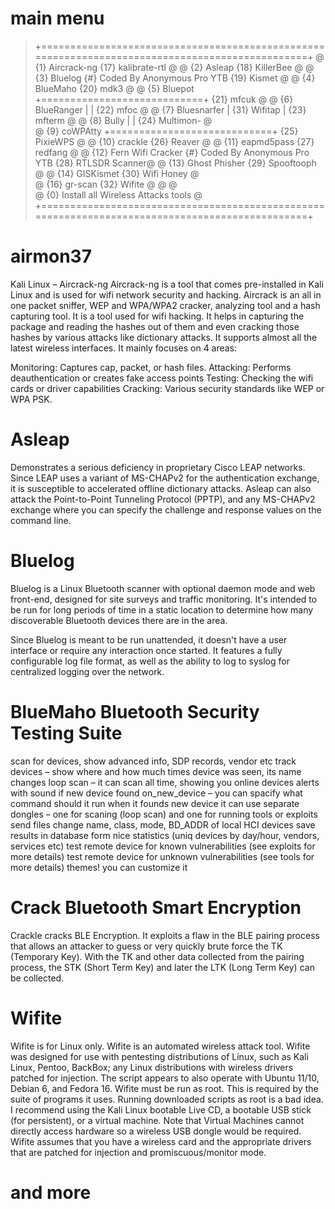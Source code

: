 # main menu
>
>+================================================================================================+
>@	 {1} Aircrack-ng								                                            {17} kalibrate-rtl @
>@	 {2} Asleap									                                                {18} KillerBee		 @
>@	 {3} Bluelog			                  {#} Coded By Anonymous Pro YTB		      {19} Kismet		     @
>@	 {4} BlueMaho								                                                {20} mdk3		       @
>@	 {5} Bluepot			                   +============================+		      {21} mfcuk		     @
>@	 {6} BlueRanger		                          	|			    |			              {22} mfoc		       @
>@	 {7} Bluesnarfer	                        	|	{31} Wifitap |		            {23} mfterm		     @
>@	 {8} Bully			                              |			    |		                {24} Multimon-     @	
>@	 {9} coWPAtty		                    	+============================+			  {25} PixieWPS      @
>@	{10} crackle									                                              {26} Reaver  	     @
>@	{11} eapmd5pass									                                            {27} redfang       @
>@	{12} Fern Wifi Cracker		           {#} Coded By Anonymous Pro YTB		      {28} RTLSDR Scanner@
>@	{13} Ghost Phisher						                                              {29} Spooftooph	   @
>@	{14} GISKismet									                                            {30} Wifi Honey		 @		
>@	{16} gr-scan								                                               	{32} Wifite   	   @
>@														                                                                     @			
>@				{0} Install all Wireless Attacks tools						                                       @
>+================================================================================================+				 
>
# airmon37
Kali Linux – Aircrack-ng
Aircrack-ng is a tool that comes pre-installed in Kali Linux and is used for wifi network security and hacking. Aircrack is an all in one packet sniffer, WEP and WPA/WPA2 cracker, analyzing tool and a hash capturing tool. It is a tool used for wifi hacking. It helps in capturing the package and reading the hashes out of them and even cracking those hashes by various attacks like dictionary attacks. It supports almost all the latest wireless interfaces. 
It mainly focuses on 4 areas:

Monitoring: Captures cap, packet, or hash files.
Attacking: Performs deauthentication or creates fake access points
Testing: Checking the wifi cards or driver capabilities
Cracking: Various security standards like WEP or WPA PSK.
# Asleap
Demonstrates a serious deficiency in proprietary Cisco LEAP networks. Since LEAP uses a variant of MS-CHAPv2 for the authentication exchange, it is susceptible to accelerated offline dictionary attacks. Asleap can also attack the Point-to-Point Tunneling Protocol (PPTP), and any MS-CHAPv2 exchange where you can specify the challenge and response values on the command line.
# Bluelog
Bluelog is a Linux Bluetooth scanner with optional daemon mode and web front-end, designed for site surveys and traffic monitoring. It's intended to be run for long periods of time in a static location to determine how many discoverable Bluetooth devices there are in the area.

Since Bluelog is meant to be run unattended, it doesn't have a user interface or require any interaction once started. It features a fully configurable log file format, as well as the ability to log to syslog for centralized logging over the network.
# BlueMaho Bluetooth Security Testing Suite
scan for devices, show advanced info, SDP records, vendor etc
track devices – show where and how much times device was seen, its name changes
loop scan – it can scan all time, showing you online devices
alerts with sound if new device found
on_new_device – you can spacify what command should it run when it founds new device
it can use separate dongles – one for scaning (loop scan) and one for running tools or exploits
send files
change name, class, mode, BD_ADDR of local HCI devices
save results in database
form nice statistics (uniq devices by day/hour, vendors, services etc)
test remote device for known vulnerabilities (see exploits for more details)
test remote device for unknown vulnerabilities (see tools for more details)
themes! you can customize it
# Crack Bluetooth Smart Encryption
Crackle cracks BLE Encryption. It exploits a flaw in the BLE pairing process that allows an attacker to guess or very quickly brute force the TK (Temporary Key). With the TK and other data collected from the pairing process, the STK (Short Term Key) and later the LTK (Long Term Key) can be collected.
# Wifite
Wifite is for Linux only.
Wifite is an automated wireless attack tool.
Wifite was designed for use with pentesting distributions of Linux, such as Kali Linux, Pentoo, BackBox; any Linux distributions with wireless drivers patched for injection. The script appears to also operate with Ubuntu 11/10, Debian 6, and Fedora 16.
Wifite must be run as root. This is required by the suite of programs it uses. Running downloaded scripts as root is a bad idea. I recommend using the Kali Linux bootable Live CD, a bootable USB stick (for persistent), or a virtual machine. Note that Virtual Machines cannot directly access hardware so a wireless USB dongle would be required.
Wifite assumes that you have a wireless card and the appropriate drivers that are patched for injection and promiscuous/monitor mode.
# and more


